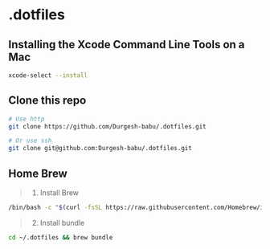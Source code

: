 # **.dotfiles**

## Installing the Xcode Command Line Tools on a Mac
```zsh
xcode-select --install
```

## Clone this repo
```zsh
# Use http
git clone https://github.com/Durgesh-babu/.dotfiles.git

# Or use ssh
git clone git@github.com:Durgesh-babu/.dotfiles.git
```

## Home Brew
> 1. Install Brew  

```zsh
/bin/bash -c "$(curl -fsSL https://raw.githubusercontent.com/Homebrew/install/HEAD/install.sh)"
```
> 2. Install bundle

```zsh
cd ~/.dotfiles && brew bundle
```

